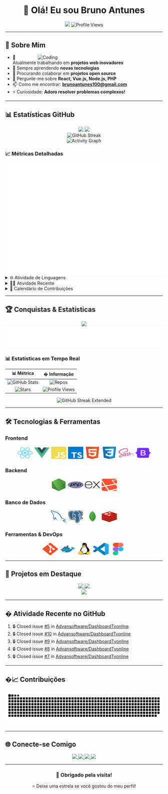 
<div align="center">
  
# 👋 Olá! Eu sou Bruno Antunes

<img src="https://readme-typing-svg.herokuapp.com/?font=Righteous&size=35&center=true&vCenter=true&width=500&height=70&duration=4000&lines=Desenvolvedor+Full+Stack;+Apaixonado+por+Tecnologia;+Sempre+Aprendendo!" />

<img src="https://komarev.com/ghpvc/?username=Advansoftware&color=blueviolet&style=flat-square&label=Profile+Views" alt="Profile Views"/>

</div>

---

## 🚀 Sobre Mim

<img align="right" alt="Coding" width="400" src="https://cdn.dribbble.com/users/1162077/screenshots/3848914/programmer.gif">

- 🔭 Atualmente trabalhando em **projetos web inovadores**
- 🌱 Sempre aprendendo **novas tecnologias**
- 👯 Procurando colaborar em **projetos open source**
- 💬 Pergunte-me sobre **React, Vue.js, Node.js, PHP**
- 📫 Como me encontrar: **brunoantunes100@gmail.com**
- ⚡ Curiosidade: **Adoro resolver problemas complexos!**

---

## 📊 Estatísticas GitHub

<div align="center">
  <img height="180em" src="https://github-readme-stats.vercel.app/api?username=Advansoftware&show_icons=true&theme=tokyonight&include_all_commits=true&count_private=true&hide_border=true"/>
  <img height="180em" src="https://github-readme-stats.vercel.app/api/top-langs/?username=Advansoftware&layout=compact&langs_count=8&theme=tokyonight&hide_border=true"/>
</div>

<div align="center">
  <img src="https://streak-stats.demolab.com/?user=Advansoftware&theme=tokyonight&hide_border=true" alt="GitHub Streak"/>
</div>

<div align="center">
  <img src="https://github-readme-activity-graph.vercel.app/graph?username=Advansoftware&theme=tokyo-night&hide_border=true&custom_title=Gráfico%20de%20Atividade" alt="Activity Graph"/>
</div>

### 📈 Métricas Detalhadas

<div align="center">
  <img src="https://github.com/Advansoftware/Advansoftware/blob/main/metrics.svg" alt="General Metrics" />
</div>

<details>
<summary>🌐 Atividade de Linguagens</summary>
<div align="center">
  <img src="https://github.com/Advansoftware/Advansoftware/blob/main/languages.svg" alt="Languages Activity" />
</div>
</details>

<details>
<summary>🏃‍♂️ Atividade Recente</summary>
<div align="center">
  <img src="https://github.com/Advansoftware/Advansoftware/blob/main/activity.svg" alt="Recent Activity" />
</div>
</details>

<details>
<summary>📅 Calendário de Contribuições</summary>
<div align="center">
  <img src="https://github.com/Advansoftware/Advansoftware/blob/main/calendar.svg" alt="Calendar Activity" />
</div>
</details>

---

## 🏆 Conquistas & Estatísticas

<div align="center">
  <img src="https://github-profile-trophy.vercel.app/?username=Advansoftware&theme=tokyonight&no-frame=true&no-bg=true&margin-w=4&row=1"/>
</div>

<div align="center">
  <img src="https://github.com/Advansoftware/Advansoftware/blob/main/achievements.svg" alt="Achievements" />
</div>

### 📊 Estatísticas em Tempo Real

<div align="center">

| 📊 **Métrica** | � **Informação** |
|:-------------:|:---------------:|
| ![GitHub Stats](https://img.shields.io/github/followers/Advansoftware?style=flat-square&logo=github&label=Seguidores&color=blue) | ![Repos](https://img.shields.io/badge/dynamic/json?logo=github&label=Repositórios&query=%24.public_repos&url=https%3A%2F%2Fapi.github.com%2Fusers%2FAdvansoftware&color=brightgreen&style=flat-square) |
| ![Stars](https://img.shields.io/github/stars/Advansoftware?style=flat-square&logo=github&label=Total%20de%20Estrelas&color=yellow) | ![Profile Views](https://komarev.com/ghpvc/?username=Advansoftware&color=blueviolet&style=flat-square&label=Visualizações) |

</div>

<div align="center">
  <img src="https://streak-stats.demolab.com/?user=Advansoftware&theme=tokyonight&hide_border=true&card_width=600" alt="GitHub Streak Extended"/>
</div>

---

## 🛠️ Tecnologias & Ferramentas

### Frontend
<div align="center">
  <img title="React" alt="React" height="40" width="50" src="https://raw.githubusercontent.com/devicons/devicon/master/icons/react/react-original.svg">
  <img title="Vue.js" alt="Vue.js" height="40" width="50" src="https://raw.githubusercontent.com/devicons/devicon/master/icons/vuejs/vuejs-original.svg">
  <img title="JavaScript" alt="JavaScript" height="40" width="50" src="https://raw.githubusercontent.com/devicons/devicon/master/icons/javascript/javascript-plain.svg">
  <img title="TypeScript" alt="TypeScript" height="40" width="50" src="https://raw.githubusercontent.com/devicons/devicon/master/icons/typescript/typescript-plain.svg">
  <img title="HTML5" alt="HTML5" height="40" width="50" src="https://raw.githubusercontent.com/devicons/devicon/master/icons/html5/html5-original.svg">
  <img title="CSS3" alt="CSS3" height="40" width="50" src="https://raw.githubusercontent.com/devicons/devicon/master/icons/css3/css3-original.svg">
  <img title="Sass" alt="Sass" height="40" width="50" src="https://raw.githubusercontent.com/devicons/devicon/master/icons/sass/sass-original.svg">
  <img title="Bootstrap" alt="Bootstrap" height="40" width="50" src="https://raw.githubusercontent.com/devicons/devicon/master/icons/bootstrap/bootstrap-plain.svg">
</div>

### Backend
<div align="center">
  <img title="Node.js" alt="Node.js" height="40" width="50" src="https://raw.githubusercontent.com/devicons/devicon/master/icons/nodejs/nodejs-original.svg">
  <img title="PHP" alt="PHP" height="40" width="50" src="https://raw.githubusercontent.com/devicons/devicon/master/icons/php/php-original.svg">
  <img title="Express" alt="Express" height="40" width="50" src="https://raw.githubusercontent.com/devicons/devicon/master/icons/express/express-original.svg">
  <img title="Laravel" alt="Laravel" height="40" width="50" src="https://raw.githubusercontent.com/devicons/devicon/master/icons/laravel/laravel-plain.svg">
</div>

### Banco de Dados
<div align="center">
  <img title="MySQL" alt="MySQL" height="40" width="50" src="https://raw.githubusercontent.com/devicons/devicon/master/icons/mysql/mysql-original.svg">
  <img title="PostgreSQL" alt="PostgreSQL" height="40" width="50" src="https://raw.githubusercontent.com/devicons/devicon/master/icons/postgresql/postgresql-original.svg">
  <img title="MongoDB" alt="MongoDB" height="40" width="50" src="https://raw.githubusercontent.com/devicons/devicon/master/icons/mongodb/mongodb-original.svg">
  <img title="Redis" alt="Redis" height="40" width="50" src="https://raw.githubusercontent.com/devicons/devicon/master/icons/redis/redis-original.svg">
</div>

### Ferramentas & DevOps
<div align="center">
  <img title="Git" alt="Git" height="40" width="50" src="https://raw.githubusercontent.com/devicons/devicon/master/icons/git/git-original.svg">
  <img title="Docker" alt="Docker" height="40" width="50" src="https://raw.githubusercontent.com/devicons/devicon/master/icons/docker/docker-original.svg">
  <img title="Linux" alt="Linux" height="40" width="50" src="https://raw.githubusercontent.com/devicons/devicon/master/icons/linux/linux-original.svg">
  <img title="VS Code" alt="VS Code" height="40" width="50" src="https://raw.githubusercontent.com/devicons/devicon/master/icons/vscode/vscode-original.svg">
  <img title="Figma" alt="Figma" height="40" width="50" src="https://raw.githubusercontent.com/devicons/devicon/master/icons/figma/figma-original.svg">
</div>

---

## 🎯 Projetos em Destaque

<div align="center">
  <a href="https://github.com/Advansoftware/repo1">
    <img src="https://github-readme-stats.vercel.app/api/pin/?username=Advansoftware&repo=repo1&theme=tokyonight&hide_border=true" />
  </a>
  <a href="https://github.com/Advansoftware/repo2">
    <img src="https://github-readme-stats.vercel.app/api/pin/?username=Advansoftware&repo=repo2&theme=tokyonight&hide_border=true" />
  </a>
</div>

<div align="center">
  <a href="https://github.com/Advansoftware?tab=repositories">
    <img src="https://img.shields.io/badge/-Ver%20Todos%20os%20Projetos-000000?style=for-the-badge&logo=github&logoColor=white" />
  </a>
</div>

---

## � Atividade Recente no GitHub

<!--START_SECTION:activity-->
1. 🔒 Closed issue [#5](https://github.com/Advansoftware/DashboardTvonline/issues/5) in [Advansoftware/DashboardTvonline](https://github.com/Advansoftware/DashboardTvonline)
2. 🔒 Closed issue [#10](https://github.com/Advansoftware/DashboardTvonline/issues/10) in [Advansoftware/DashboardTvonline](https://github.com/Advansoftware/DashboardTvonline)
3. 🔒 Closed issue [#9](https://github.com/Advansoftware/DashboardTvonline/issues/9) in [Advansoftware/DashboardTvonline](https://github.com/Advansoftware/DashboardTvonline)
4. 🔒 Closed issue [#8](https://github.com/Advansoftware/DashboardTvonline/issues/8) in [Advansoftware/DashboardTvonline](https://github.com/Advansoftware/DashboardTvonline)
5. 🔒 Closed issue [#7](https://github.com/Advansoftware/DashboardTvonline/issues/7) in [Advansoftware/DashboardTvonline](https://github.com/Advansoftware/DashboardTvonline)
<!--END_SECTION:activity-->

---

## �📈 Contribuições

<div align="center">
  <img src="https://github.com/Advansoftware/Advansoftware/blob/output/github-contribution-grid-snake.svg" alt="Snake animation" />
</div>

---

## 🌐 Conecte-se Comigo

<div align="center">
  <a href="https://www.linkedin.com/in/bruno-antunes-284679b6/" target="_blank">
    <img src="https://img.shields.io/badge/-LinkedIn-%230077B5?style=for-the-badge&logo=linkedin&logoColor=white" target="_blank">
  </a>
  <a href="https://www.youtube.com/channel/UCP431wPMaOz2c6v1eGqfsTQ" target="_blank">
    <img src="https://img.shields.io/badge/YouTube-FF0000?style=for-the-badge&logo=youtube&logoColor=white" target="_blank">
  </a>
  <a href="https://instagram.com/brruness/" target="_blank">
    <img src="https://img.shields.io/badge/-Instagram-%23E4405F?style=for-the-badge&logo=instagram&logoColor=white" target="_blank">
  </a>
  <a href="mailto:brunoantunes100@gmail.com">
    <img src="https://img.shields.io/badge/-Gmail-%23333?style=for-the-badge&logo=gmail&logoColor=white" target="_blank">
  </a>
</div>

---

<div align="center">
  <h3>💜 Obrigado pela visita!</h3>
  <p>⭐ Deixe uma estrela se você gostou do meu perfil!</p>
</div>
